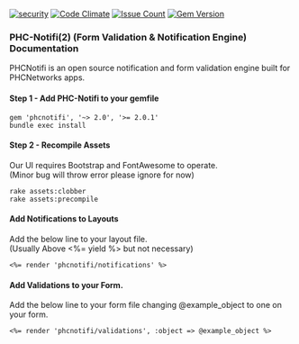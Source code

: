 [![security](https://hakiri.io/github/PHCNetworks/phc-notifi/master.svg)](https://hakiri.io/github/PHCNetworks/phc-notifi/master)
[![Code Climate](https://codeclimate.com/github/PHCNetworks/phc-notifi/badges/gpa.svg)](https://codeclimate.com/github/PHCNetworks/phc-notifi)
[![Issue Count](https://codeclimate.com/github/PHCNetworks/phc-notifi/badges/issue_count.svg)](https://codeclimate.com/github/PHCNetworks/phc-notifi)
[![Gem Version](https://badge.fury.io/rb/phcnotifi.svg)](https://badge.fury.io/rb/phcnotifi)
  
### PHC-Notifi(2) (Form Validation & Notification Engine) Documentation
PHCNotifi is an open source notification and form validation engine built for PHCNetworks apps.
  
#### Step 1 - Add PHC-Notifi to your gemfile  
  
	gem 'phcnotifi', '~> 2.0', '>= 2.0.1'
	bundle exec install  
 
#### Step 2 - Recompile Assets  
Our UI requires Bootstrap and FontAwesome to operate.  
(Minor bug will throw error please ignore for now)  
  
	rake assets:clobber
	rake assets:precompile  
  
#### Add Notifications to Layouts
Add the below line to your layout file.  
(Usually Above <%= yield %> but not necessary)
  
	<%= render 'phcnotifi/notifications' %>
  
#### Add Validations to your Form.
Add the below line to your form file changing @example_object to one on your form.  

	<%= render 'phcnotifi/validations', :object => @example_object %>
